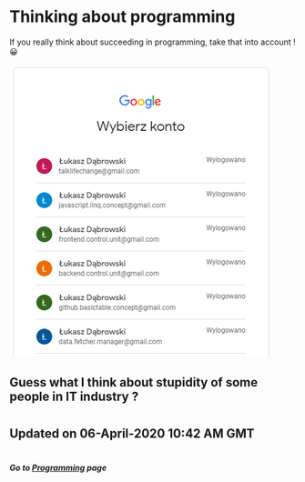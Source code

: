 # Thinking about programming
If you really think about succeeding in programming, take that into account ! 😀

![How do I think about professional approach to programming ?](images/3.thinking_about_programming.md.png)

## Guess what I think about stupidity of some people in IT industry ?

#
## Updated on 06-April-2020 10:42 AM GMT

#
##### Go to [Programming](/programming/Programming.md#all-the-latest-about-my-programming-activities "All the latest about Lucas' software engineering") page
